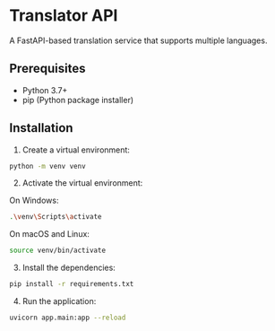 # Translator API

A FastAPI-based translation service that supports multiple languages.

## Prerequisites

- Python 3.7+
- pip (Python package installer)

## Installation

1. Create a virtual environment:

```bash
python -m venv venv
```

2. Activate the virtual environment:

On Windows:
```bash
.\venv\Scripts\activate
```
On macOS and Linux:
```bash
source venv/bin/activate
```

3. Install the dependencies:
```bash
pip install -r requirements.txt
```

4. Run the application:
```bash
uvicorn app.main:app --reload
```
